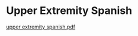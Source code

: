 # Upper Extremity Spanish

[upper extremity spanish.pdf](Upper%20Extremity%20Spanish%20fa4347f1d22d457ca9c0c32bc845c5bf/upper_extremity_spanish.pdf)